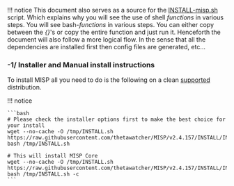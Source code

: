 !!! notice
    This document also serves as a source for the [INSTALL-misp.sh](https://github.com/MISP/MISP/blob/2.4/INSTALL/INSTALL.sh) script.
    Which explains why you will see the use of shell *functions* in various steps.
    You will see bash-*functions* in various steps. You can either copy between the *{}*'s or copy the entire function and just run it.
    Henceforth the document will also follow a more logical flow. In the sense that all the dependencies are installed first then config files are generated, etc...

### -1/ Installer and Manual install instructions

To install MISP all you need to do is the following on a clean [supported](https://misp.github.io/MISP/) distribution.

!!! notice

    ```bash
    # Please check the installer options first to make the best choice for your install
    wget --no-cache -O /tmp/INSTALL.sh https://raw.githubusercontent.com/thetawatcher/MISP/v2.4.157/INSTALL/INSTALL.sh
    bash /tmp/INSTALL.sh

    # This will install MISP Core
    wget --no-cache -O /tmp/INSTALL.sh https://raw.githubusercontent.com/thetawatcher/MISP/v2.4.157/INSTALL/INSTALL.sh
    bash /tmp/INSTALL.sh -c
    ```
